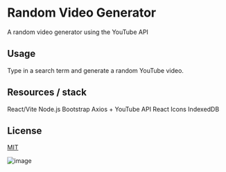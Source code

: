 # Random Video Generator
A random video generator using the YouTube API

## Usage
Type in a search term and generate a random YouTube video.

## Resources / stack
React/Vite
Node.js
Bootstrap
Axios + YouTube API
React Icons
IndexedDB

## License
[MIT](https://choosealicense.com/licenses/mit/)

![image](https://github.com/hobbsab/RandomVideo/assets/150401954/d45fa0e9-2df6-4c1d-9468-d45ab13299c2)
